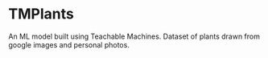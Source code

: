 # TMPlants

An ML model built using Teachable Machines. Dataset of plants drawn from google images and personal photos.

